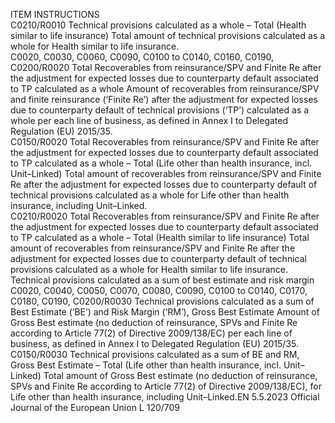  
ITEM  INSTRUCTIONS  
C0210/R0010  Technical provisions calculated 
as a whole – Total (Health 
similar to life insurance)  Total amount of technical provisions calculated as a whole for Health similar to 
life insurance.  
C0020, C0030, 
C0060, C0090, 
C0100 to 
C0140, C0160, 
C0190, 
C0200/R0020  Total Recoverables from 
reinsurance/SPV and Finite Re 
after the adjustment for 
expected losses due to 
counterparty default associated 
to TP calculated as a whole  Amount of recoverables from reinsurance/SPV and finite reinsurance (‘Finite Re’) 
after the adjustment for expected losses due to counterparty default of technical 
provisions (‘TP’) calculated as a whole per each line of business, as defined in 
Annex I to Delegated Regulation (EU) 2015/35.  
C0150/R0020  Total Recoverables from 
reinsurance/SPV and Finite Re 
after the adjustment for 
expected losses due to 
counterparty default associated 
to TP calculated as a whole – 
Total (Life other than health 
insurance, incl. Unit–Linked)  Total amount of recoverables from reinsurance/SPV and Finite Re after the 
adjustment for expected losses due to counterparty default of technical provisions 
calculated as a whole for Life other than health insurance, including Unit–Linked.  
C0210/R0020  Total Recoverables from 
reinsurance/SPV and Finite Re 
after the adjustment for 
expected losses due to 
counterparty default associated 
to TP calculated as a whole – 
Total (Health similar to life 
insurance)  Total amount of recoverables from reinsurance/SPV and Finite Re after the 
adjustment for expected losses due to counterparty default of technical provisions 
calculated as a whole for Health similar to life insurance.  
Technical provisions calculated as a sum of best estimate and risk margin  
C0020, C0040, 
C0050, C0070, 
C0080, C0090, 
C0100 to 
C0140, C0170, 
C0180, C0190, 
C0200/R0030  Technical provisions calculated 
as a sum of Best Estimate (‘BE’) 
and Risk Margin (‘RM’), Gross 
Best Estimate  Amount of Gross Best estimate (no deduction of reinsurance, SPVs and Finite Re 
according to Article 77(2) of Directive 2009/138/EC) per each line of business, as 
defined in Annex I to Delegated Regulation (EU) 2015/35.  
C0150/R0030  Technical provisions calculated 
as a sum of BE and RM, Gross 
Best Estimate – Total (Life 
other than health insurance, 
incl. Unit–Linked)  Total amount of Gross Best estimate (no deduction of reinsurance, SPVs and Finite 
Re according to Article 77(2) of Directive 2009/138/EC), for Life other than 
health insurance, including Unit–Linked.EN  5.5.2023 Official Journal of the European Union L 120/709